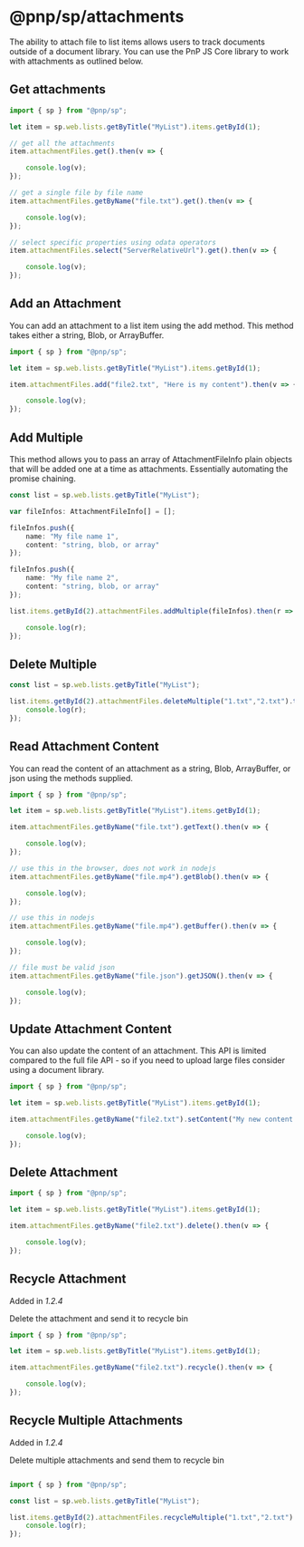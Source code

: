 # @pnp/sp/attachments

The ability to attach file to list items allows users to track documents outside of a document library. You can use the PnP JS Core library to work with attachments as outlined below.

## Get attachments

```TypeScript
import { sp } from "@pnp/sp";

let item = sp.web.lists.getByTitle("MyList").items.getById(1);

// get all the attachments
item.attachmentFiles.get().then(v => {

    console.log(v);
});

// get a single file by file name
item.attachmentFiles.getByName("file.txt").get().then(v => {

    console.log(v);
});

// select specific properties using odata operators
item.attachmentFiles.select("ServerRelativeUrl").get().then(v => {

    console.log(v);
});
```

## Add an Attachment

You can add an attachment to a list item using the add method. This method takes either a string, Blob, or ArrayBuffer.

```TypeScript
import { sp } from "@pnp/sp";

let item = sp.web.lists.getByTitle("MyList").items.getById(1);

item.attachmentFiles.add("file2.txt", "Here is my content").then(v => {

    console.log(v);
});
```

## Add Multiple

This method allows you to pass an array of AttachmentFileInfo plain objects that will be added one at a time as attachments. Essentially automating the promise chaining.

```TypeScript
const list = sp.web.lists.getByTitle("MyList");

var fileInfos: AttachmentFileInfo[] = [];

fileInfos.push({
    name: "My file name 1",
    content: "string, blob, or array"
});

fileInfos.push({
    name: "My file name 2",
    content: "string, blob, or array"
});

list.items.getById(2).attachmentFiles.addMultiple(fileInfos).then(r => {

    console.log(r);
});
```

## Delete Multiple

```TypeScript
const list = sp.web.lists.getByTitle("MyList");

list.items.getById(2).attachmentFiles.deleteMultiple("1.txt","2.txt").then(r => {
    console.log(r);
});
```

## Read Attachment Content

You can read the content of an attachment as a string, Blob, ArrayBuffer, or json using the methods supplied.

```TypeScript
import { sp } from "@pnp/sp";

let item = sp.web.lists.getByTitle("MyList").items.getById(1);

item.attachmentFiles.getByName("file.txt").getText().then(v => {

    console.log(v);
});

// use this in the browser, does not work in nodejs
item.attachmentFiles.getByName("file.mp4").getBlob().then(v => {

    console.log(v);
});

// use this in nodejs
item.attachmentFiles.getByName("file.mp4").getBuffer().then(v => {

    console.log(v);
});

// file must be valid json
item.attachmentFiles.getByName("file.json").getJSON().then(v => {

    console.log(v);
});
```

## Update Attachment Content

You can also update the content of an attachment. This API is limited compared to the full file API - so if you need to upload large files consider using a document library.

```TypeScript
import { sp } from "@pnp/sp";

let item = sp.web.lists.getByTitle("MyList").items.getById(1);

item.attachmentFiles.getByName("file2.txt").setContent("My new content!!!").then(v => {

    console.log(v);
});
```

## Delete Attachment

```TypeScript
import { sp } from "@pnp/sp";

let item = sp.web.lists.getByTitle("MyList").items.getById(1);

item.attachmentFiles.getByName("file2.txt").delete().then(v => {

    console.log(v);
});
```

## Recycle Attachment

Added in _1.2.4_

Delete the attachment and send it to recycle bin

```TypeScript
import { sp } from "@pnp/sp";

let item = sp.web.lists.getByTitle("MyList").items.getById(1);

item.attachmentFiles.getByName("file2.txt").recycle().then(v => {

    console.log(v);
});
```

## Recycle Multiple Attachments

Added in _1.2.4_

Delete multiple attachments and send them to recycle bin
```TypeScript

import { sp } from "@pnp/sp";

const list = sp.web.lists.getByTitle("MyList");

list.items.getById(2).attachmentFiles.recycleMultiple("1.txt","2.txt").then(r => {
    console.log(r);
});
```